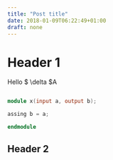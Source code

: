 ```yaml
---
title: "Post title"
date: 2018-01-09T06:22:49+01:00
draft: none
---
```


# Header 1

Hello $ \delta $A

```verilog

module x(input a, output b);

assing b = a;

endmodule

```

## Header 2
